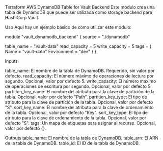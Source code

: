 Terraform AWS DynamoDB Table for Vault Backend
Este módulo crea una tabla de DynamoDB que puede ser utilizada como storage backend para HashiCorp Vault.

Uso
Aquí hay un ejemplo básico de cómo utilizar este módulo:


module "vault_dynamodb_backend" {
  source = "./dynamodb"

  table_name      = "vault-data"
  read_capacity   = 5
  write_capacity  = 5
  tags = {
    Name = "vault-data"
    Environment = "dev"
  }
}

Inputs

table_name: El nombre de la tabla de DynamoDB. Requerido, sin valor por defecto.
read_capacity: El número máximo de operaciones de lectura por segundo. Opcional, valor por defecto 5.
write_capacity: El número máximo de operaciones de escritura por segundo. Opcional, valor por defecto 5.
partition_key_name: El nombre del atributo para la clave de partición de la tabla. Opcional, valor por defecto "Path".
partition_key_type: El tipo de atributo para la clave de partición de la tabla. Opcional, valor por defecto "S".
sort_key_name: El nombre del atributo para la clave de ordenamiento de la tabla. Opcional, valor por defecto "Key".
sort_key_type: El tipo de atributo para la clave de ordenamiento de la tabla. Opcional, valor por defecto "S".
tags: Un mapa de etiquetas para asignar al recurso. Opcional, valor por defecto {}.

Outputs
table_name: El nombre de la tabla de DynamoDB.
table_arn: El ARN de la tabla de DynamoDB.
table_id: El ID de la tabla de DynamoDB.
